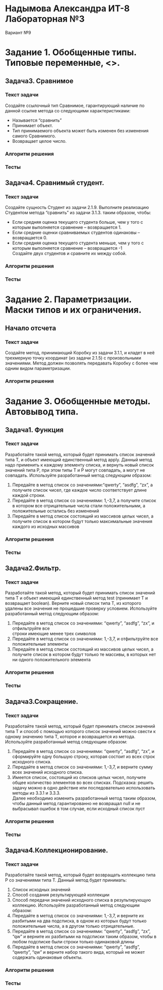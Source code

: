 # Надымова Александра ИТ-8 Лабораторная №3
Вариант №9

# Задание 1. Обобщенные типы. Типовые переменные, <>.
## Задача3. Сравнимое
### Текст задачи
Создайте ссылочный тип Сравнимое, гарантирующий наличие по данной ссылке метода со
следующими характеристиками:
- Называется “сравнить”  
- Принимает объект.  
- Тип принимаемого объекта может быть изменен без изменения самого Сравнимого.  
- Возвращает целое число.   
### Алгоритм решения

### Тесты
 

## Задача4. Сравнимый студент.
### Текст задачи
Создайте сущность Студент из задачи 2.1.9. Выполните реализацию Студентом метода “сравнить”
из задачи 3.1.3. таким образом, чтобы:
- Если средняя оценка текущего студента больше, чем у того с которым выполняется
сравнение – возвращается 1.  
- Если средние оценки сравниваемых студентов одинаковы – возвращается 0.  
- Если средняя оценка текущего студента меньше, чем у того с которым выполняется
сравнение – возвращается -1  
Создайте двух студентов и сравните их между собой.

### Алгоритм решения

### Тесты


# Задание 2. Параметризации. Маски типов и их ограничения.
## Начало отсчета
### Текст задачи
Создайте метод, принимающий Коробку из задачи 3.1.1, и кладет в неё трехмерную точку
координат (из задачи 2.1.5) с произвольными значениями. Метод должен позволять передавать
Коробку с более чем одним видом параметризации.  
### Алгоритм решения


# Задание 3. Обобщенные методы. Автовывод типа.

## Задача1. Функция
### Текст задачи
Разработайте такой метод, который будет принимать список значений типа T, и объект имеющий
единственный метод apply. Данный метод надо применить к каждому элементу списка, и вернуть
новый список значений типа P, при этом типы T и P могут совпадать, а могут не совпадать.
Используйте разработанный метод следующим образом:  
1. Передайте в метод список со значениями:“qwerty”, “asdfg”, “zx”, а получите список чисел,
где каждое число соответствует длине каждой строки.  
2. Передайте в метод список со значениями: 1,-3,7, а получите список в котором все
отрицательные числа стали положительными, а положительные остались без изменений  
3. Передайте в метод список состоящий из массивов целых чисел, а получите список в
котором будут только максимальные значения каждого из исходных массивов

### Алгоритм решения  

### Тесты


## Задача2.Фильтр.
### Текст задачи
Разработайте такой метод, который будет принимать список значений типа T и объект имеющий
единственный метод test (принимает T и возвращает boolean). Верните новый список типа T, из
которого удалены все значения не прошедшие проверку условием.
Используйте разработанный метод следующим образом:  
1. Передайте в метод список со значениями: “qwerty”, “asdfg”, “zx”, и отфильтруйте все  
строки имеющие менее трех символов
2. Передайте в метод список со значениями: 1,-3,7, и отфильтруйте все положительные
элементы  
3. Передайте в метод список состоящий из массивов целых чисел, а получите список в
котором будут только те массивы, в которых нет ни одного положительного элемента

### Алгоритм решения  

### Тесты


## Задача3.Сокращение. 
### Текст задачи
Разработайте такой метод, который будет принимать список значений типа T и способ с помощью
которого список значений можно свести к одному значению типа T, которое и возвращается из
метода.
Используйте разработанный метод следующим образом:  
1. Передайте в метод список со значениями: “qwerty”, “asdfg”, “zx”, и сформируйте одну
большую строку, которая состоит из всех строк исходного списка.  
2. Передайте в метод список со значениями: 1,-3,7, и верните сумму всех значений исходного
списка.  
3. Имеется список, состоящий из списков целых чисел, получите общеe количество
элементов во всех списках. Подсказка: решить задачу можно в одно действие или
последовательно использовать методы из 3.3.1 и 3.3.3.  
Далее необходимо изменить разработанный метод таким образом, чтобы данный метод
гарантированно не возвращал null и не выбрасывал ошибок в том случае, если исходный список
пуст
### Алгоритм решения

### Тесты


## Задача4.Коллекционирование. 
### Текст задачи
Разработайте такой метод, который будет возвращать коллекцию типа P со значениями типа T.
Данный метод будет принимать:  
1. Список исходных значений  
2. Способ создания результирующей коллекции  
3. Способ передачи значений исходного списка в результирующую коллекцию.
Используйте разработанный метод следующим образом:  
1. Передайте в метод список со значениями: 1,-3,7, и верните их разбитыми на два
подсписка, в одном из которых будут только положительные числа, а в другом только
отрицательные.  
2. Передайте в метод список со значениями: “qwerty”, “asdfg”, “zx”, “qw” и верните их
разбитыми на подсписки таким образом, чтобы в любом подсписке были строки только
одинаковой длины  
3. Передайте в метод список со значениями: “qwerty”, “asdfg”, “qwerty”, “qw” и верните набор
такого вида, который не может содержать одинаковые объекты.  
### Алгоритм решения

### Тесты
